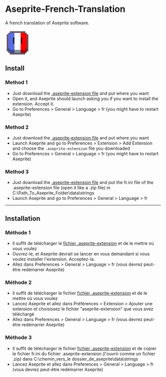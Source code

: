 # Aseprite-French-Translation
A french translation of Aseprite software.

![icon](images/fr.gif)
## Install
### Method 1
* Just download the [.aseprite-extension file](https://github.com/chamalowmoelleux/Aseprite-French-Translation/releases) and put where you want
* Open it, and Aseprite should launch asking you if you want to install the extension. Accept it.
* Go to Preferences > General > Language > fr (you might have to restart Aseprite)
### Method 2
* Just download the [.aseprite-extension file](https://github.com/chamalowmoelleux/Aseprite-French-Translation/releases) and put where you want
* Launch Aseprite and go to Preferences > Extension > Add Extension and choose the `.aseprite-extension` file you downloaded
* Go to Preferences > General > Language > fr (you might have to restart Aseprite)
### Method 3
* Just download the [.aseprite-extension file](https://github.com/chamalowmoelleux/Aseprite-French-Translation/releases) and put the fr.ini file of the .aseprite-extension file (open it like a .zip file) in C:\Path_To_Aseprite_Folder\data\strings
* Launch Aseprite and go to Preferences > General > Language > fr
---
## Installation
### Méthode 1
* Il suffit de télécharger le [fichier .aseprite-extension](https://github.com/chamalowmoelleux/Aseprite-French-Translation/releases) et de le mettre où vous voulez
* Ouvrez-le, et Aseprite devrait se lancer en vous demandant si vous voulez installer l'extension. Acceptez-la.
* Allez dans Preferences > General > Language > fr (vous devrez peut-être redémarrer Aseprite)
### Méthode 2
* Il suffit de télécharger le fichier [fichier .aseprite-extension](https://github.com/chamalowmoelleux/Aseprite-French-Translation/releases) et de le mettre où vous voulez
* Lancez Aseprite et allez dans Préférences > Extension > Ajouter une extension et choisissez le fichier "aseprite-extension" que vous avez téléchargé
* Allez dans Preferences > General > Language > fr (vous devrez peut-être redémarrer Aseprite)
### Méthode 3
* Il suffit de télécharger le fichier [fichier .aseprite-extension](https://github.com/chamalowmoelleux/Aseprite-French-Translation/releases) et de copier le fichier fr.ini du fichier .aseprite-extension (l'ouvrir comme un fichier .zip) dans C:\chemin_vers_le dossier_de_aseprite\data\strings
* Lancez Aseprite et allez dans Preferences > General > Language > fr (vous devrez peut-être redémarrer Aseprite)

